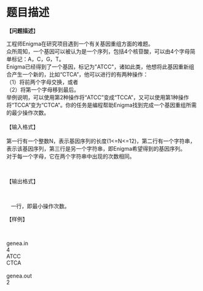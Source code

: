 # 题目描述


<p>
<span style="font-family:宋体;"><b>【问题描述</b>】 </span> 
</p>
<p>
<span></span>工程师Enigma在研究项目遇到一个有关基因重组方面的难题。<br/>
众所周知，一个基因可以被认为是一个序列，包括4个核苷酸，可以由4个字母简单标记：A，C，G，T。<br/>
Enigma已经得到了一个基因，标记为&#34;ATCC&#34;，诸如此类，他想将此基因重新组合产生一个新的，比如“CTCA”，他可以进行的有两种操作：<br/>
（1）将前两个字母交换，或者<br/>
（2）将第一个字母移到最后。<br/>
举例说明，可以使用第2种操作将“ATCC”变成“TCCA”，又可以使用第1种操作将“TCCA”变为“CTCA”。你的任务是编程帮助Enigma找到完成一个基因重组所需的最少操作次数。<br/>
<br/>
【输入格式】<br/>
<br/>
第一行有一个整数N，表示基因序列的长度(1&lt;=N&lt;=12)，第二行有一个字符串，表示该基因序列，第三行是另一个字符串，即Enigma希望得到的基因序列。<br/>
对于每一个字母，它在两个字符串中出现的次数相同。
</p>
<br/>
<p>
【输出格式】
</p>
<br/>
<p>
   一行，即最小操作次数。
</p>
<p>
【样例】
</p>
<br/>
<p>
genea.in<br/>
4<br/>
ATCC<br/>
CTCA<br/>
<br/>
genea.out<br/>
2
</p>
